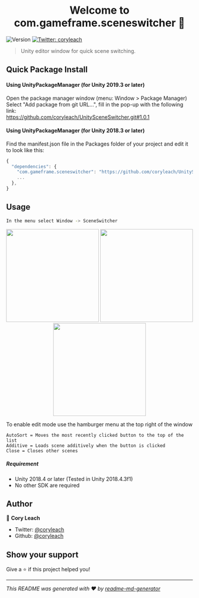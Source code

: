 <h1 align="center">Welcome to com.gameframe.sceneswitcher 👋</h1>
<p>
  <img alt="Version" src="https://img.shields.io/badge/version-1.0.1-blue.svg?cacheSeconds=2592000" />
  <a href="https://twitter.com/coryleach">
    <img alt="Twitter: coryleach" src="https://img.shields.io/twitter/follow/coryleach.svg?style=social" target="_blank" />
  </a>
</p>

> Unity editor window for quick scene switching.

## Quick Package Install

#### Using UnityPackageManager (for Unity 2019.3 or later)
Open the package manager window (menu: Window > Package Manager)<br/>
Select "Add package from git URL...", fill in the pop-up with the following link:<br/>
https://github.com/coryleach/UnitySceneSwitcher.git#1.0.1<br/>

#### Using UnityPackageManager (for Unity 2018.3 or later)
Find the manifest.json file in the Packages folder of your project and edit it to look like this:
```js
{
  "dependencies": {
    "com.gameframe.sceneswitcher": "https://github.com/coryleach/UnitySceneSwitcher.git#1.0.1",
    ...
  },
}
```

## Usage

```sh
In the menu select Window -> SceneSwitcher
```

<p align="center">
  <img width="250" src="https://github.com/coryleach/UnitySceneSwitcher/blob/master/Documentation~/img/Empty.png" />
  <img width="250" src="https://github.com/coryleach/UnitySceneSwitcher/blob/master/Documentation~/img/DefaultMode.png" />
  <img width="250" src="https://github.com/coryleach/UnitySceneSwitcher/blob/master/Documentation~/img/EditMode.png" />
</p>

<p>
  To enable edit mode use the hamburger menu at the top right of the window
</p>

```
AutoSort = Moves the most recently clicked button to the top of the list
Additive = Loads scene additively when the button is clicked
Close = Closes other scenes
```

##### Requirement

* Unity 2018.4 or later (Tested in Unity 2018.4.3f1)
* No other SDK are required

## Author

👤 **Cory Leach**

* Twitter: [@coryleach](https://twitter.com/coryleach)
* Github: [@coryleach](https://github.com/coryleach)

## Show your support

Give a ⭐️ if this project helped you!

***
_This README was generated with ❤️ by [readme-md-generator](https://github.com/kefranabg/readme-md-generator)_
